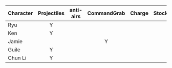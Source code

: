 | Character | Projectiles | anti-airs | CommandGrab |  Charge | Stock |
| :--- | :-----------: | :--: | :--: | :--: | :--: |
| Ryu | Y | | | | |
| Ken | Y | | | | |
| Jamie | | | Y | | |
| Guile | Y | | | | |
| Chun Li  | Y | | | | |
